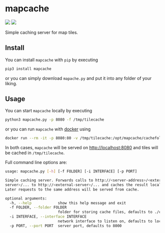 # mapcache

[<img src="https://img.shields.io/pypi/v/mapcache">](https://pypi.python.org/pypi/mapcache)
[<img src="https://img.shields.io/docker/cloud/build/luphord/mapcache">](https://hub.docker.com/r/luphord/mapcache)

Simple caching server for map tiles.

## Install

You can install `mapcache` with `pip` by executing

```bash
pip3 install mapcache
```

or you can simply download `mapache.py` and put it into any folder of your liking.


## Usage

You can start `mapcache` locally by executing

```bash
python3 mapcache.py -p 8080 -f /tmp/tilecache
```

or you can run `mapcache` with [docker](https://www.docker.com/) using

```bash
docker run --rm -it -p 8080:80 -v /tmp/tilecache:/opt/mapcache/cachefolder mapcache
```

In both cases, `mapcache` will be served on <http://localhost:8080> and tiles will be cached in `/tmp/tilecache`.

Full command line options are:

```bash
usage: mapcache.py [-h] [-f FOLDER] [-i INTERFACE] [-p PORT]

Simple caching server. Forwards calls to http://<server-address>/<external-
server>/... to http://<external-server>/... and caches the result locally.
Later requests to the same address will be served from cache.

optional arguments:
  -h, --help            show this help message and exit
  -f FOLDER, --folder FOLDER
                        folder for storing cache files, defaults to ./cache
  -i INTERFACE, --interface INTERFACE
                        network interface to listen on, defaults to localhost
  -p PORT, --port PORT  server port, defaults to 8000

```